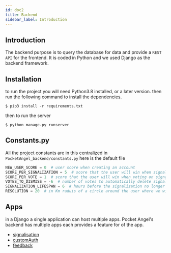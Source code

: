 ```yaml
---
id: doc2
title: Backend
sidebar_label: Introduction
---
```


## Introduction
The backend purpose is to query the database for data and provide a `REST API` for the frontend. It is coded in Python and we used Django as the backend framework.

## Installation
to run the project you will need Python3.8 installed, or a later version.
then run the following command to install the dependencies.
```
$ pip3 install -r requirements.txt
```

then to run the server 
```
$ python manage.py runserver
```

## Constants.py
All the project constants are in this centralized in `PocketAngel_backend/constants.py`
here is the default file
```python
NEW_USER_SCORE = 0  # user score when creating an account
SCORE_PER_SIGNALIZATION = 5  # score that the user will win when signaling a danger
SCORE_PER_VOTE = 1  # score that the user will win when voting on signalization
VOTES_TO_DISMISS = -6  # number of votes to automatically delete signalization
SIGNALIZATION_LIFESPAN = 6  # hours before the signalization no longer shows on the map
RESOLUTION = 20  # in Km raduis of a circle around the user where we will send him signalization
```
## Apps
in a Django a single application can host multiple apps. Pocket Angel's backend has multiple apps each provides a feature for of the app.

- [signalisation]()
- [customAuth]() 
- [feedback]()


